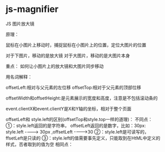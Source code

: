 # js-magnifier
JS 图片放大镜

原理：

鼠标在小图片上移动时，捕捉鼠标在小图片上的位置，定位大图片的位置

对于下图片，移动的是放大镜
对于大图片，移动的是大图片本身

重点：
如何让小图片上的放大镜和大图片同步移动

用名词解释：

offsetLeft:相对与父元素的左位移
offsetTop:相对于父元素的顶部位移


offsetWidth和offsetHeight:是元素展示的宽度和高度，注意是不包括滚动条的

event.clientX和event.clientY是X和Y轴的坐标，相对于整个页面


offsetLeft和 style.left的区别(offsetTop和style.top一样的道理)：
不同点：
①：style.left返回的是字符串， offsetLeft返回的是数字，比如：30px: style.left ----> 30px ,offsetLeft ---->30
②：style.left是可读写的，ffsetLeft是只读的
③：style.left的值需要事先定义，只能取到在HtML中定义的样式，否者取到的值为空
相同点：




